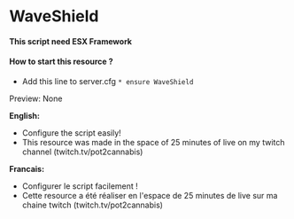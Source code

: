 # WaveShield

#### This script need ESX Framework

#### How to start this resource ?
   - Add this line to server.cfg `* ensure WaveShield`

Preview: None

__English:__
   - Configure the script easily!
   - This resource was made in the space of 25 minutes of live on my twitch channel (twitch.tv/pot2cannabis)

__Francais:__
   - Configurer le script facilement !
   - Cette resource a été réaliser en l'espace de 25 minutes de live sur ma chaine twitch (twitch.tv/pot2cannabis)
